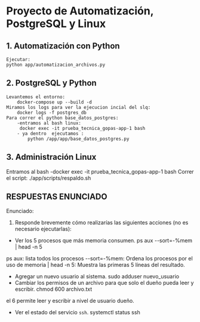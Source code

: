# Proyecto de Automatización, PostgreSQL y Linux

## 1. Automatización con Python
    Ejecutar:
    python app/automatizacion_archivos.py
## 2. PostgreSQL y Python
    Levantemos el entorno:
        docker-compose up --build -d
    Miramos los logs para ver la ejecucion incial del slq:
        docker logs -f postgres_db  
    Para correr el python base_datos_postgres:
        -entramos al bash linux:
         docker exec -it prueba_tecnica_gopas-app-1 bash
        - ya dentro  ejecutamos :
            python /app/app/base_datos_postgres.py  

## 3. Administración Linux
 Entramos al bash 
  -docker exec -it prueba_tecnica_gopas-app-1 bash
 Correr el script:
   ./app/scripts/respaldo.sh

## RESPUESTAS ENUNCIADO 

Enunciado:
1. Responde brevemente cómo realizarías las siguientes acciones (no es necesario ejecutarlas):
- Ver los 5 procesos que más memoria consumen.
ps aux --sort=-%mem | head -n 5

ps aux: lista todos los procesos
--sort=-%mem: Ordena los procesos por el uso de memoria
| head -n 5: Muestra  las primeras 5 líneas del resultado.


- Agregar un nuevo usuario al sistema.
    sudo adduser nuevo_usuario
- Cambiar los permisos de un archivo para que solo el dueño pueda leer y escribir.
 chmod 600 archivo.txt

 el 6 permite leer y escribir  a nivel de usuario dueño.

- Ver el estado del servicio `ssh`.
systemctl status ssh